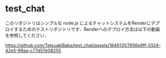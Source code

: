 # test_chat
このリポジトリはシンプルな node.js によるチャットシステムをRenderにデプロイするためのテストリポジトリです．Renderへのデプロイ方法は以下の動画を参照してください．

https://github.com/TetsuakiBaba/test_chat/assets/1846131/7656e9ff-3324-42e5-99aa-c77d57e08255


